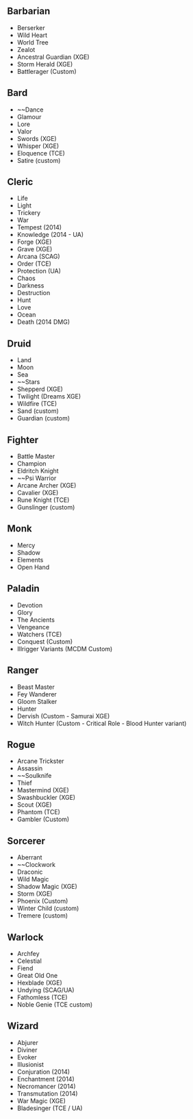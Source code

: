 
## Barbarian
- Berserker
- Wild Heart
- World Tree
- Zealot
- Ancestral Guardian (XGE)
- Storm Herald (XGE)
- Battlerager (Custom)

## Bard
- ~~Dance
- Glamour
- Lore
- Valor
- Swords (XGE)
- Whisper (XGE)
- Eloquence (TCE)
- Satire (custom)

## Cleric
- Life
- Light
- Trickery
- War
- Tempest (2014)
- Knowledge (2014 - UA)
- Forge (XGE)
- Grave (XGE)
- Arcana (SCAG)
- Order (TCE)
- Protection (UA)
- Chaos
- Darkness
- Destruction
- Hunt
- Love
- Ocean
- Death (2014 DMG)
## Druid
- Land
- Moon
- Sea
- ~~Stars
- Shepperd (XGE)
- Twilight (Dreams XGE)
- Wildfire (TCE)
- Sand (custom)
- Guardian (custom)
## Fighter
- Battle Master
- Champion
- Eldritch Knight
- ~~Psi Warrior
- Arcane Archer (XGE)
- Cavalier (XGE)
- Rune Knight (TCE)
- Gunslinger (custom)
## Monk
- Mercy
- Shadow
- Elements
- Open Hand

## Paladin
- Devotion
- Glory
- The Ancients
- Vengeance
- Watchers (TCE)
- Conquest (Custom)
- Illrigger Variants (MCDM Custom)
## Ranger
- Beast Master
- Fey Wanderer
- Gloom Stalker
- Hunter
- Dervish (Custom - Samurai XGE)
- Witch Hunter (Custom - Critical Role - Blood Hunter variant)
## Rogue
- Arcane Trickster
- Assassin
- ~~Soulknife
- Thief
- Mastermind (XGE)
- Swashbuckler (XGE)
- Scout (XGE)
- Phantom (TCE)
- Gambler (Custom)
## Sorcerer
- Aberrant 
- ~~Clockwork
- Draconic
- Wild Magic
- Shadow Magic (XGE)
- Storm (XGE)
- Phoenix (Custom)
- Winter Child (custom)
- Tremere (custom)
## Warlock
- Archfey
- Celestial
- Fiend
- Great Old One
- Hexblade (XGE)
- Undying (SCAG/UA)
- Fathomless (TCE)
- Noble Genie (TCE custom)
## Wizard
- Abjurer
- Diviner
- Evoker
- Illusionist
- Conjuration (2014)
- Enchantment (2014)
- Necromancer (2014)
- Transmutation (2014)
- War Magic (XGE)
- Bladesinger (TCE / UA)
